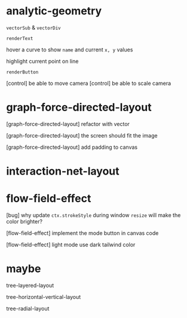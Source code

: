 # analytic-geometry

`vectorSub` & `vectorDiv`

`renderText`

hover a curve to show `name` and current `x, y` values

highlight current point on line

`renderButton`

[control] be able to move camera
[control] be able to scale camera

# graph-force-directed-layout

[graph-force-directed-layout] refactor with vector

[graph-force-directed-layout] the screen should fit the image

[graph-force-directed-layout] add padding to canvas

# interaction-net-layout

# flow-field-effect

[bug] why update `ctx.strokeStyle` during window `resize` will make the color brighter?

[flow-field-effect] implement the mode button in canvas code

[flow-field-effect] light mode use dark tailwind color

# maybe

tree-layered-layout

tree-horizontal-vertical-layout

tree-radial-layout
